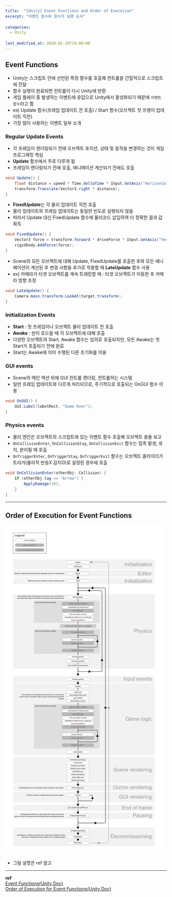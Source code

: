 ```yaml
---
title:  "[Unity] Event Functions and Order of Execution"
excerpt: "이벤트 함수와 함수의 실행 순서"

categories:
  - Unity

last_modified_at: 2020-01-16T19:00:00
---
```


## Event Functions
- Unity는 스크립트 안에 선언된 특정 함수를 호출해 컨트롤을 간헐적으로 스크립트에 전달
- 함수 실행이 완료되면 컨트롤이 다시 Unity에 반환
- 게임 플레이 중 발생하는 이벤트에 응답으로 Unity에서 활성화되기 때문에 `이벤트 함수`라고 함
- ex) Update 함수(프레임 업데이트 전 호출) / Start 함수(오브젝트 첫 프렝미 업데이트 직전)
- 가장 많이 사용하는 이벤트 일부 소개

### Regular Update Events
- 각 프레임이 렌더링되기 전에 오브젝트 포지션, 상태 및 동작을 변경하는 것이 게임 프로그래밍 핵심
- **Update** 함수에서 주로 다루게 됨
- 프레임이 렌더링되기 전에 호출, 애니메이션 계산되기 전에도 호출
```c#
void Update() {
    float distance = speed * Time.deltaTime * Input.GetAxis("Horizontal");
    transform.Translate(Vector3.right * distance);
}
```

- **FixedUpdate**는 각 물리 업데이트 직전 호출
- 물리 업데이트와 프레임 업데이트는 동일한 빈도로 실행되지 않음
- 따라서 Update 대신 FixedUpdate 함수에 물리코드 삽입하여 더 정확한 결과 값 획득
```c#
void FixedUpdate() {
    Vector3 force = transform.forward * driveForce * Input.GetAxis("Vertical");
    rigidbody.AddForce(force);
}
```

- Scene의 모든 오브젝트에 대해 Update, FixedUpdate를 호출한 후와 모든 애니메이션이 계산된 후 변경 사항을 추가로 적용할 때 **LateUpdate** 함수 사용
- ex) 카메라가 타겟 오브젝트를 계속 트래킹할 때 : 타겟 오브젝트가 이동한 후 카메라 방향 조정
```c#
void LateUpdate() {
    Camera.main.transform.LookAt(target.transform);
}
```

### Initialization Events
- **Start** : 첫 프레임이나 오브젝트 물리 업데이트 전 호출
- **Awake** : 씬이 로드될 때 각 오브젝트에 대해 호출
- 다양한 오브젝트의 Start, Awake 함수는 임의로 호출되지만, 모든 Awake는 첫 Start가 호출되기 전에 완료
- Start는 Awake에 이미 수행된 다른 초기화를 이용

### GUI events
- Scene의 메인 액션 위에 GUI 컨트롤 렌더링, 컨트롤하는 시스템
- 일반 프레임 업데이트와 다르게 처리되므로, 주기적으로 호출되는 OnGUI 함수 이용
```c#
void OnGUI() {
    GUI.Label(labelRect, "Game Over");
}
```

### Physics events
- 물리 엔진은 오브젝트의 스크립트에 있는 이벤트 함수 호출해 오브젝트 충돌 보고
- `OnCollisionEnter`, `OnCollisionStay`, `OnCollisionExit` 함수는 접촉 발생, 유지, 분리될 때 호출
- `OnTriggerEnter`, `OnTriggerStay`, `OnTriggerExit` 함수는 오브젝트 콜라이더가 트리거(물리적 반응X 감지O)로 설정된 경우에 호출
```c#
void OnCollisionEnter(otherObj: Collision) {
    if (otherObj.tag == "Arrow") {
        ApplyDamage(10);
    }
}
```

----
## Order of Execution for Event Functions
![monobehaviour flowchart](/assets/images/posts/200116/monobehaviour_flowchart.png)
- 그림 설명은 ref 참고



----
**ref**  
[Event Functions(Unity Doc)](https://docs.unity3d.com/2020.1/Documentation/Manual/EventFunctions.html)  
[Order of Execution for Event Functions(Unity Doc)](https://docs.unity3d.com/2020.1/Documentation/Manual/ExecutionOrder.html) 
